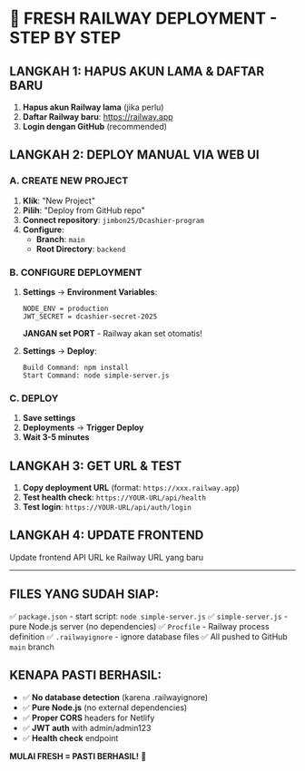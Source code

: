 # 🚀 FRESH RAILWAY DEPLOYMENT - STEP BY STEP

## LANGKAH 1: HAPUS AKUN LAMA & DAFTAR BARU
1. **Hapus akun Railway lama** (jika perlu)
2. **Daftar Railway baru**: https://railway.app
3. **Login dengan GitHub** (recommended)

## LANGKAH 2: DEPLOY MANUAL VIA WEB UI

### A. CREATE NEW PROJECT
1. **Klik**: "New Project"
2. **Pilih**: "Deploy from GitHub repo"
3. **Connect repository**: `jimbon25/Dcashier-program`
4. **Configure**:
   - **Branch**: `main`
   - **Root Directory**: `backend`

### B. CONFIGURE DEPLOYMENT
1. **Settings** → **Environment Variables**:
   ```
   NODE_ENV = production
   JWT_SECRET = dcashier-secret-2025
   ```
   **JANGAN set PORT** - Railway akan set otomatis!

2. **Settings** → **Deploy**:
   ```
   Build Command: npm install
   Start Command: node simple-server.js
   ```

### C. DEPLOY
1. **Save settings**
2. **Deployments** → **Trigger Deploy**
3. **Wait 3-5 minutes**

## LANGKAH 3: GET URL & TEST
1. **Copy deployment URL** (format: `https://xxx.railway.app`)
2. **Test health check**: `https://YOUR-URL/api/health`
3. **Test login**: `https://YOUR-URL/api/auth/login`

## LANGKAH 4: UPDATE FRONTEND
Update frontend API URL ke Railway URL yang baru

---

## FILES YANG SUDAH SIAP:
✅ `package.json` - start script: `node simple-server.js`
✅ `simple-server.js` - pure Node.js server (no dependencies)
✅ `Procfile` - Railway process definition
✅ `.railwayignore` - ignore database files
✅ All pushed to GitHub `main` branch

## KENAPA PASTI BERHASIL:
- ✅ **No database detection** (karena .railwayignore)
- ✅ **Pure Node.js** (no external dependencies)
- ✅ **Proper CORS** headers for Netlify
- ✅ **JWT auth** with admin/admin123
- ✅ **Health check** endpoint

**MULAI FRESH = PASTI BERHASIL!** 🎯
